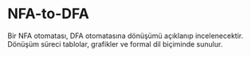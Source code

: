 # NFA-to-DFA

Bir NFA otomatası, DFA otomatasına dönüşümü açıklanıp incelenecektir. Dönüşüm süreci tablolar, grafikler 
ve formal dil biçiminde sunulur.
